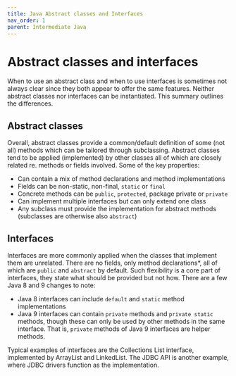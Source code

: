 ```yaml
---
title: Java Abstract classes and Interfaces
nav_order: 1
parent: Intermediate Java
---
```


# Abstract classes and interfaces

When to use an abstract class and when to use interfaces is sometimes not always clear since they both appear to offer the same features. Neither abstract classes nor interfaces can be instantiated. This summary outlines the differences.

## Abstract classes

Overall, abstract classes provide a common/default definition of some (not all) methods which can be tailored through subclassing. Abstract classes tend to be applied (implemented) by other classes all of which are closely related re. methods or fields involved. Some of the key properties:

+ Can contain a mix of method declarations and method implementations
+ Fields can be non-static, non-final, ```static``` or ```final```
+ Concrete methods can be ```public```, ```protected```, package private or ```private```
+ Can implement multiple interfaces but can only extend one class
+ Any subclass must provide the implementation for abstract methods (subclasses are otherwise also ```abstract```)

## Interfaces

Interfaces are more commonly applied when the classes that implement them are unrelated. There are no fields, only method declarations*, all of which are ```public``` and ```abstract``` by default. Such flexibility is a core part of interfaces, they state what should be provided but not how. There are a few Java 8 and 9 changes to note:

+ Java 8 interfaces can include ```default``` and ```static``` method implementations
+ Java 9 interfaces can contain ```private``` methods and ```private static``` methods, though these can only be used by other methods in the same interface. That is, ```private``` methods of Java 9 interfaces are helper methods.

Typical examples of interfaces are the Collections List interface, implemented by ArrayList and LinkedList. The JDBC API is another example, where JDBC drivers function as the implementation.
